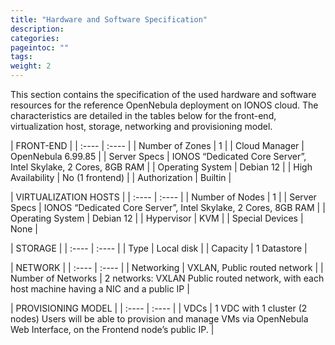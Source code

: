 ```yaml
---
title: "Hardware and Software Specification"
description:
categories:
pageintoc: ""
tags:
weight: 2
---
```



This section contains the specification of the used hardware and software resources for the reference OpenNebula deployment on IONOS cloud. The characteristics are detailed in the tables below for the front-end, virtualization host, storage, networking and provisioning model.

| FRONT-END  |
| :---- | :---- |
| Number of Zones | 1 |
| Cloud Manager | OpenNebula 6.99.85 |
| Server Specs | IONOS “Dedicated Core Server”, Intel Skylake, 2 Cores,  8GB RAM |
| Operating System | Debian 12 |
| High Availability | No (1 frontend) |
| Authorization | Builtin |


| VIRTUALIZATION HOSTS  |
| :---- | :---- |
| Number of Nodes | 1 |
| Server Specs | IONOS “Dedicated Core Server”, Intel Skylake, 2 Cores,  8GB RAM |
| Operating System | Debian 12 |
| Hypervisor | KVM |
| Special Devices | None |


| STORAGE   |
| :---- | :---- |
| Type | Local disk |
| Capacity | 1 Datastore |


| NETWORK   |
| :---- | :---- |
| Networking | VXLAN, Public routed network |
| Number of Networks | 2 networks: VXLAN  Public routed network, with each host machine having a NIC and a public IP |


| PROVISIONING MODEL  |
| :---- | :---- |
| VDCs | 1 VDC with 1 cluster (2 nodes)   Users will be able to provision and manage VMs via OpenNebula Web Interface, on the Frontend node’s public IP. |
